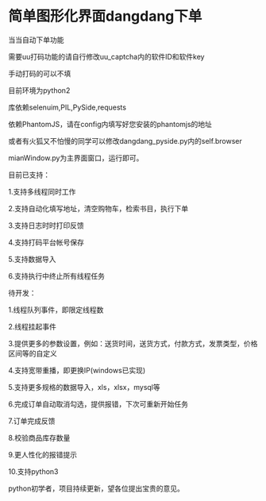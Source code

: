# 简单图形化界面dangdang下单

当当自动下单功能

需要uu打码功能的请自行修改uu_captcha内的软件ID和软件key

手动打码的可以不填

目前环境为python2

库依赖selenuim,PIL,PySide,requests

依赖PhantomJS，请在config内填写好您安装的phantomjs的地址

或者有火狐又不怕慢的同学可以修改dangdang_pyside.py内的self.browser

mianWindow.py为主界面窗口，运行即可。

目前已支持：

1.支持多线程同时工作

2.支持自动化填写地址，清空购物车，检索书目，执行下单

3.支持日志时时打印反馈

4.支持打码平台帐号保存

5.支持数据导入

6.支持执行中终止所有线程任务

待开发：

1.线程队列事件，即限定线程数

2.线程挂起事件

3.提供更多的参数设置，例如：送货时间，送货方式，付款方式，发票类型，价格区间等的自定义

4.支持宽带重播，即更换IP(windows已实现)

5.支持更多规格的数据导入，xls，xlsx，mysql等

6.完成订单自动取消勾选，提供报错，下次可重新开始任务

7.订单完成反馈

8.校验商品库存数量

9.更人性化的报错提示

10.支持python3


python初学者，项目持续更新，望各位提出宝贵的意见。
